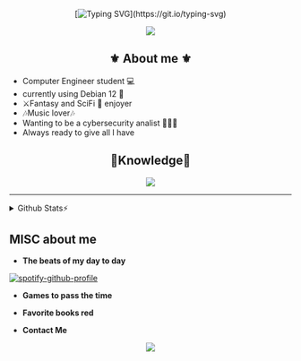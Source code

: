 <div align="center">

[![Typing SVG](https://readme-typing-svg.demolab.com/?lines=Hello!+I'm+Oscar;Welcome!)](https://git.io/typing-svg)

<a href="#">![](https://komarev.com/ghpvc/?username=OscarSuaz&style=flat-square&color=blueviolet)</a>


</div>
<h2 align="center"> ⚜️ About me ⚜️</h2>

- Computer Engineer student 💻
- currently using Debian 12 :penguin:
- ⚔️Fantasy and SciFi 🌌 enjoyer 
- 🎶Music lover🎶
- Wanting to be a cybersecurity analist 🕵🏽‍♂️
- Always ready to give all I have

<div>
<h2 align="center"> 📖Knowledge📖 </h2>
<p align="center">
  <a href="https://skillicons.dev">
    <img src="https://skillicons.dev/icons?i=git,c,bash,github,java,linux,py,vscode" />
  </a>
</p>

***
<details>
<summary>Github Stats⚡</summary>

<a href="#">![OscarSuaz's GitHub stats](https://github-readme-stats.vercel.app/api?username=OscarSuaz&show_icons=true&theme=radical)</a>

<a href="#">[![GitHub Streak](https://github-readme-streak-stats.herokuapp.com?user=OscarSuaz&theme=radical&date_format=n%2Fj%5B%2FY%5D&mode=weekly)](https://git.io/streak-stats)</a>

<a href="#">![Top Langs](https://github-readme-stats.vercel.app/api/top-langs/?username=OscarSuaz&layout=compact&theme=radical&count_private=true&hide_border=true)</a>

</details>


<h2 align="left">MISC about me</h2>

- **The beats of my day to day**

<a href="#">[![spotify-github-profile](https://spotify-github-profile.vercel.app/api/view?uid=r2xj3mdohk0yoump84u1ba1m5&cover_image=false&theme=default&show_offline=false&background_color=241f31&interchange=true&bar_color=e01b24&bar_color_cover=false)](https://github.com/kittinan/spotify-github-profile)</a>

- **Games to pass the time**
<!--
<p align="left">Celeste
  <br>
<img src="celeste.jpeg" align="left">
</p>


<p align="right">Yu-Gi-Oh</p> 

<p align="center"> SoulsBorn
<br>
  
</p>
-->

- **Favorite books red**
<!--
<p align="left">Ender's Game
  <br>
<img src="enders.jpeg align="left">
</p>

<p align="right">OMNISCIENT READER'S VIEWPOINT
  <br>
<img src="orv.jpeg" align="right">
</p>

<p aligne="center">The Kingkiller Chronicle
  <br>
<img src="KingKillerChon.jpeg" align="center">
</p>
-->
- **Contact Me**
<div align="center">
<a href="https://t.me/OscarSuaz"><img  draggable="false" style="witdh:119xp;height:20xp;"src="https://img.shields.io/badge/Telegram-2CA5E0?style=for-the-badge&logo=telegram&logoColor=white"></a>



<!--
<a href="https://github.com/OscarSuaz"><img  draggable="false" style="witdh:119xp;height:20xp;"src="https://img.shields.io/badge/github-%23121011.svg?style=for-the-badge&logo=github&logoColor=white"></a>
-->
</div>
